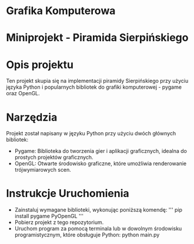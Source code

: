 # Grafika Komputerowa
# Miniprojekt - Piramida Sierpińskiego 

# Opis projektu 
Ten projekt skupia się na implementacji piramidy Sierpińskiego przy użyciu języka Python i popularnych bibliotek do grafiki komputerowej - pygame oraz OpenGL.

# Narzędzia
Projekt został napisany w języku Python przy użyciu dwóch głównych bibliotek:

- Pygame: Biblioteka do tworzenia gier i aplikacji graficznych, idealna do prostych projektów graficznych.
- OpenGL: Otwarte środowisko graficzne, które umożliwia renderowanie trójwymiarowych scen.

# Instrukcje Uruchomienia
- Zainstaluj wymagane biblioteki, wykonując poniższą komendę:
'''
pip install pygame PyOpenGL
'''
- Pobierz projekt z tego repozytorium.
- Uruchom program za pomocą terminala lub w dowolnym środowisku programistycznym, które obsługuje Python:
python main.py
